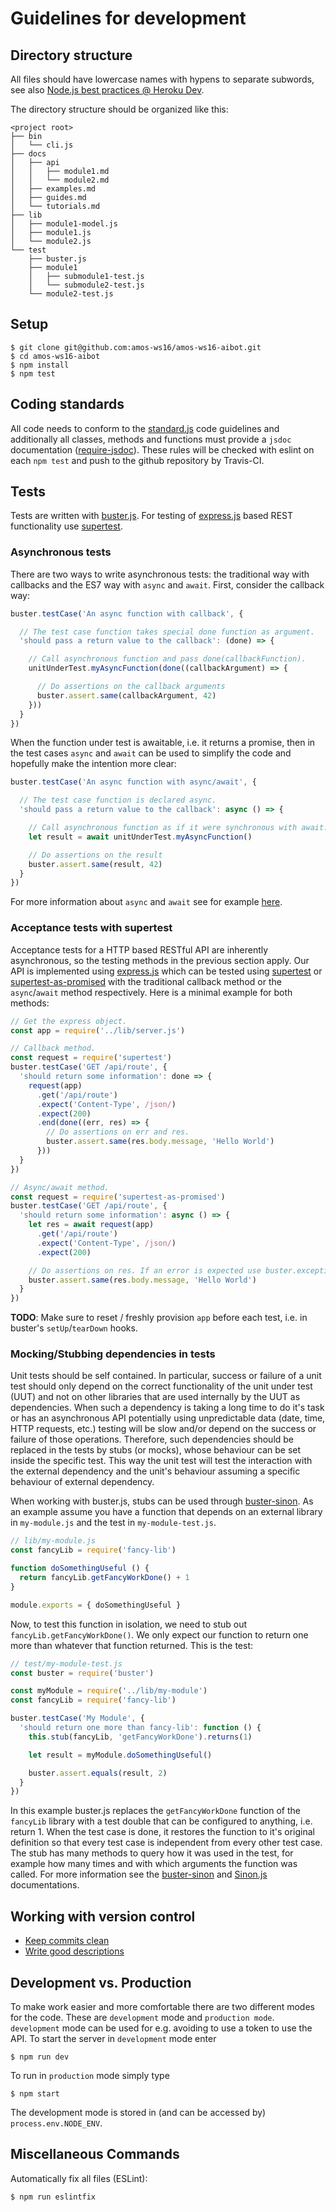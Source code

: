 # Guidelines for development

## Directory structure

All files should have lowercase names with hypens to separate subwords, see
also [Node.js best practices @ Heroku Dev](https://devcenter.heroku.com/articles/node-best-practices#stick-with-lowercase).

The directory structure should be organized like this:

    <project root>
    ├── bin
    │   └── cli.js
    ├── docs
    │   ├── api
    │   │   ├── module1.md
    │   │   └── module2.md
    │   ├── examples.md
    │   ├── guides.md
    │   └── tutorials.md
    ├── lib
    │   ├── module1-model.js
    │   ├── module1.js
    │   └── module2.js
    └── test
        ├── buster.js
        ├── module1
        │   ├── submodule1-test.js
        │   └── submodule2-test.js
        └── module2-test.js

## Setup

    $ git clone git@github.com:amos-ws16/amos-ws16-aibot.git
    $ cd amos-ws16-aibot
    $ npm install
    $ npm test

## Coding standards

All code needs to conform to the
[standard.js](https://github.com/feross/standard) code guidelines and
additionally all classes, methods and functions must provide a `jsdoc`
documentation ([require-jsdoc](http://eslint.org/docs/rules/require-jsdoc)).
These rules will be checked with eslint on each `npm test` and push to the
github repository by Travis-CI.

## Tests

Tests are written with [buster.js](http://docs.busterjs.org/en/latest/). For
testing of [express.js](http://expressjs.com) based REST functionality use
[supertest](https://github.com/visionmedia/supertest).

### Asynchronous tests

There are two ways to write asynchronous tests: the traditional way with
callbacks and the ES7 way with `async` and `await`. First, consider the
callback way:

```javascript
buster.testCase('An async function with callback', {

  // The test case function takes special done function as argument.
  'should pass a return value to the callback': (done) => {

    // Call asynchronous function and pass done(callbackFunction).
    unitUnderTest.myAsyncFunction(done((callbackArgument) => {

      // Do assertions on the callback arguments
      buster.assert.same(callbackArgument, 42)
    }))
  }
})
```

When the function under test is awaitable, i.e. it returns a promise, then in
the test cases `async` and `await` can be used to simplify the code and
hopefully make the intention more clear:

```javascript
buster.testCase('An async function with async/await', {

  // The test case function is declared async.
  'should pass a return value to the callback': async () => {

    // Call asynchronous function as if it were synchronous with await.
    let result = await unitUnderTest.myAsyncFunction()

    // Do assertions on the result
    buster.assert.same(result, 42)
  }
})
```

For more information about `async` and `await` see for example
[here](https://ponyfoo.com/articles/understanding-javascript-async-await).

### Acceptance tests with supertest

Acceptance tests for a HTTP based RESTful API are inherently asynchronous, so
the testing methods in the previous section apply. Our API is implemented using
[express.js](http://expressjs.com) which can be tested using
[supertest](https://github.com/visionmedia/supertest) or
[supertest-as-promised](https://github.com/WhoopInc/supertest-as-promised) with
the traditional callback method or the `async`/`await` method respectively.
Here is a minimal example for both methods:

```javascript
// Get the express object.
const app = require('../lib/server.js')

// Callback method.
const request = require('supertest')
buster.testCase('GET /api/route', {
  'should return some information': done => {
    request(app)
      .get('/api/route')
      .expect('Content-Type', /json/)
      .expect(200)
      .end(done((err, res) => {
        // Do assertions on err and res.
        buster.assert.same(res.body.message, 'Hello World')
      }))
  }
})

// Async/await method.
const request = require('supertest-as-promised')
buster.testCase('GET /api/route', {
  'should return some information': async () => {
    let res = await request(app)
      .get('/api/route')
      .expect('Content-Type', /json/)
      .expect(200)

    // Do assertions on res. If an error is expected use buster.exception.
    buster.assert.same(res.body.message, 'Hello World')
  }
})
```

__TODO__: Make sure to reset / freshly provision `app` before each test, i.e.
in buster's `setUp`/`tearDown` hooks.

### Mocking/Stubbing dependencies in tests

Unit tests should be self contained. In particular, success or failure of a
unit test should only depend on the correct functionality of the unit under
test (UUT) and not on other libraries that are used internally by the UUT as
dependencies. When such a dependency is taking a long time to do it's task or
has an asynchronous API potentially using unpredictable data (date, time, HTTP
requests, etc.) testing will be slow and/or depend on the success or failure of
those operations. Therefore, such dependencies should be replaced in the tests
by stubs (or mocks), whose behaviour can be set inside the specific test. This
way the unit test will test the interaction with the external dependency and
the unit's behaviour assuming a specific behaviour of external dependency.

When working with buster.js, stubs can be used through
[buster-sinon](http://docs.busterjs.org/en/latest/modules/buster-sinon/). As an
example assume you have a function that depends on an external library in
`my-module.js` and the test in `my-module-test.js`.
```javascript
// lib/my-module.js
const fancyLib = require('fancy-lib')

function doSomethingUseful () {
  return fancyLib.getFancyWorkDone() + 1
}

module.exports = { doSomethingUseful }
```

Now, to test this function in isolation, we need to stub out
`fancyLib.getFancyWorkDone()`. We only expect our function to return one more
than whatever that function returned. This is the test:
```javascript
// test/my-module-test.js
const buster = require('buster')

const myModule = require('../lib/my-module')
const fancyLib = require('fancy-lib')

buster.testCase('My Module', {
  'should return one more than fancy-lib': function () {
    this.stub(fancyLib, 'getFancyWorkDone').returns(1)

    let result = myModule.doSomethingUseful()

    buster.assert.equals(result, 2)
  }
})
```

In this example buster.js replaces the `getFancyWorkDone` function of the
`fancyLib` library with a test double that can be configured to anything, i.e.
return 1. When the test case is done, it restores the function to it's original
definition so that every test case is independent from every other test case.
The stub has many methods to query how it was used in the test, for example how
many times and with which arguments the function was called. For more
information see the
[buster-sinon](http://docs.busterjs.org/en/latest/modules/buster-sinon/) and
[Sinon.js](http://sinonjs.org/docs/) documentations.

## Working with version control

 + [Keep commits clean](https://www.reviewboard.org/docs/codebase/dev/git/clean-commits/)
 + [Write good descriptions](https://www.reviewboard.org/docs/codebase/dev/writing-good-descriptions/)

## Development vs. Production

To make work easier and more comfortable there are two different modes for the code. These are `development`
mode and `production mode`. `development` mode can be used for e.g. avoiding to use a token to use the API.
To start the server in `development` mode enter

    $ npm run dev

To run in `production` mode simply type

    $ npm start

The development mode is stored in (and can be accessed by) `process.env.NODE_ENV`.

## Miscellaneous Commands

Automatically fix all files (ESLint):

    $ npm run eslintfix
